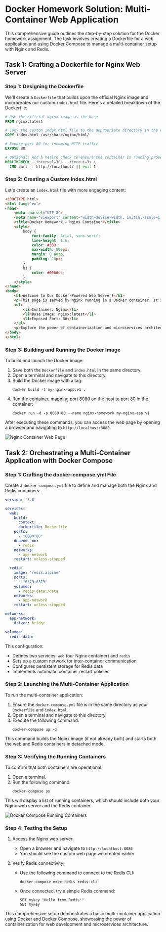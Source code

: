 # Docker Homework Solution: Multi-Container Web Application

This comprehensive guide outlines the step-by-step solution for the Docker homework assignment. The task involves creating a Dockerfile for a web application and using Docker Compose to manage a multi-container setup with Nginx and Redis.

## Task 1: Crafting a Dockerfile for Nginx Web Server

### Step 1: Designing the Dockerfile

We'll create a `Dockerfile` that builds upon the official Nginx image and incorporates our custom `index.html` file. Here's a detailed breakdown of the Dockerfile:

```dockerfile
# Use the official nginx image as the base
FROM nginx:latest

# Copy the custom index.html file to the appropriate directory in the container
COPY index.html /usr/share/nginx/html/

# Expose port 80 for incoming HTTP traffic
EXPOSE 80

# Optional: Add a health check to ensure the container is running properly
HEALTHCHECK --interval=30s --timeout=3s \
  CMD curl -f http://localhost/ || exit 1
```

### Step 2: Creating a Custom index.html

Let's create an `index.html` file with more engaging content:

```html
<!DOCTYPE html>
<html lang="en">
<head>
    <meta charset="UTF-8">
    <meta name="viewport" content="width=device-width, initial-scale=1.0">
    <title>Docker Homework - Nginx Container</title>
    <style>
        body {
            font-family: Arial, sans-serif;
            line-height: 1.6;
            color: #333;
            max-width: 800px;
            margin: 0 auto;
            padding: 20px;
        }
        h1 {
            color: #0066cc;
        }
    </style>
</head>
<body>
    <h1>Welcome to Our Docker-Powered Web Server!</h1>
    <p>This page is served by Nginx running in a Docker container. It's part of a multi-container application showcasing Docker's capabilities.</p>
    <ul>
        <li>Container: Nginx</li>
        <li>Base Image: nginx:latest</li>
        <li>Exposed Port: 80</li>
    </ul>
    <p>Explore the power of containerization and microservices architecture!</p>
</body>
</html>
```

### Step 3: Building and Running the Docker Image

To build and launch the Docker image:

1. Save both the `Dockerfile` and `index.html` in the same directory.
2. Open a terminal and navigate to this directory.
3. Build the Docker image with a tag:
   ```
   docker build -t my-nginx-app:v1 .
   ```
4. Run the container, mapping port 8080 on the host to port 80 in the container:
   ```
   docker run -d -p 8080:80 --name nginx-homework my-nginx-app:v1
   ```

After executing these commands, you can access the web page by opening a browser and navigating to `http://localhost:8080`.

![Nginx Container Web Page](https://github.com/user-attachments/assets/23224677-d9d3-41e4-9467-9604bcd6a524)

## Task 2: Orchestrating a Multi-Container Application with Docker Compose

### Step 1: Crafting the docker-compose.yml File

Create a `docker-compose.yml` file to define and manage both the Nginx and Redis containers:

```yaml
version: '3.8'

services:
  web:
    build: 
      context: .
      dockerfile: Dockerfile
    ports:
      - "8080:80"
    depends_on:
      - redis
    networks:
      - app-network
    restart: unless-stopped

  redis:
    image: "redis:alpine"
    ports:
      - "6379:6379"
    volumes:
      - redis-data:/data
    networks:
      - app-network
    restart: unless-stopped

networks:
  app-network:
    driver: bridge

volumes:
  redis-data:
```

This configuration:
- Defines two services: `web` (our Nginx container) and `redis`
- Sets up a custom network for inter-container communication
- Configures persistent storage for Redis data
- Implements automatic container restart policies

### Step 2: Launching the Multi-Container Application

To run the multi-container application:

1. Ensure the `docker-compose.yml` file is in the same directory as your `Dockerfile` and `index.html`.
2. Open a terminal and navigate to this directory.
3. Execute the following command:
   ```
   docker-compose up -d
   ```

This command builds the Nginx image (if not already built) and starts both the web and Redis containers in detached mode.

### Step 3: Verifying the Running Containers

To confirm that both containers are operational:

1. Open a terminal.
2. Run the following command:
   ```
   docker-compose ps
   ```

This will display a list of running containers, which should include both your Nginx web server and the Redis container.

![Docker Compose Running Containers](https://github.com/user-attachments/assets/657d9f38-d980-4d0a-be5a-8836692e3d10)

### Step 4: Testing the Setup

1. Access the Nginx web server:
   - Open a browser and navigate to `http://localhost:8080`
   - You should see the custom web page we created earlier

2. Verify Redis connectivity:
   - Use the following command to connect to the Redis CLI:
     ```
     docker-compose exec redis redis-cli
     ```
   - Once connected, try a simple Redis command:
     ```
     SET mykey "Hello from Redis!"
     GET mykey
     ```

This comprehensive setup demonstrates a basic multi-container application using Docker and Docker Compose, showcasing the power of containerization for web development and microservices architecture.
